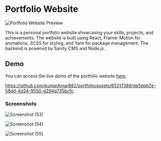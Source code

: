 # Portfolio Website

![Portfolio Website Preview](https://github.com/kumarAmar882/portfolio/assets/65217388/126f309c-5244-4c27-84da-e01422f71530)

This is a personal portfolio website showcasing your skills, projects, and achievements. The website is built using React, Framer Motion for animations, SCSS for styling, and Yarn for package management. The backend is powered by Sanity CMS and Node.js.


## Demo

You can access the live demo of the portfolio website [here](https://portfolio-amar.web.app/).


https://github.com/kumarAmar882/portfolio/assets/65217388/eb5ebb2e-58dd-4d24-9550-d294d735bcfc








### Screenshots


![Screenshot (53)](https://github.com/kumarAmar882/portfolio/assets/65217388/eea0961d-1e16-40c2-b6f7-c76d30207f08)


![Screenshot (54)](https://github.com/kumarAmar882/portfolio/assets/65217388/dbd312ec-34d1-4e78-ac0b-607fca83d018)



![Screenshot (55)](https://github.com/kumarAmar882/portfolio/assets/65217388/c5ab6ea6-f23a-417d-b27b-9f93813cae4f)


